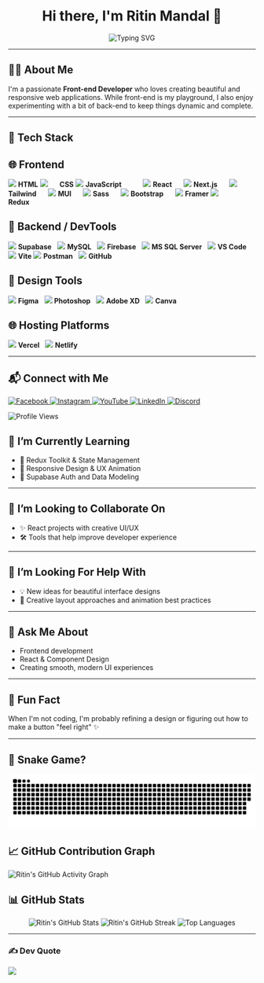 <h1 align="center">Hi there, I'm Ritin Mandal 👋</h1>

<p align="center">
  <img src="https://readme-typing-svg.herokuapp.com?font=Fira+Code&weight=600&size=22&pause=1000&color=F46A6A&center=true&vCenter=true&width=435&lines=FrontEnd+Developer+%7C+Web+Designer;Tech+and+AI+Enthusiast" alt="Typing SVG" />
</p>

---

## 👨‍💻 About Me

I'm a passionate **Front-end Developer** who loves creating beautiful and responsive web applications. While front-end is my playground, I also enjoy experimenting with a bit of back-end to keep things dynamic and complete.

---

## 🧰 Tech Stack


## 🌐 Frontend

<p align="left">
  <img src="https://skillicons.dev/icons?i=html" height="40" />
  <span style="margin-righ: 20px;"><b>HTML</b></span>

  <img src="https://skillicons.dev/icons?i=css" height="40" />
  <span style="margin-left: 20px;"><b>CSS</b></span>

  <img src="https://skillicons.dev/icons?i=js" height="40" />
  <span style="margin-right: 40px;"><b>JavaScript</b></span>

  <img src="https://skillicons.dev/icons?i=react" height="40" />
  <span style="margin-right: 20px;"><b>React</b></span>

  <img src="https://skillicons.dev/icons?i=nextjs" height="40" />
  <span style="margin-right: 20px;"><b>Next.js</b></span>

  <img src="https://skillicons.dev/icons?i=tailwind" height="40" />
  <span style="margin-right: 20px;"><b>Tailwind</b></span>

  <img src="https://skillicons.dev/icons?i=mui" height="40" />
  <span style="margin-right: 20px;"><b>MUI</b></span>
<img src="https://skillicons.dev/icons?i=sass" height="40" />
  <span style="margin-right: 20px;"><b>Sass</b></span>
  <img src="https://skillicons.dev/icons?i=bootstrap" height="40" />
  <span style="margin-right: 20px;"><b>Bootstrap</b></span>
  <img src="https://cdn.worldvectorlogo.com/logos/framer-motion.svg" height="40" />
  <b>Framer</b>
  <img src="https://skillicons.dev/icons?i=redux" height="40" />
  <span style="margin-right: 50px;"><b>Redux</b></span>

</p>

## 🔧 Backend / DevTools
<p align="left">
  <img src="https://cdn.jsdelivr.net/gh/devicons/devicon/icons/supabase/supabase-original.svg" height="40" />
  <b>Supabase</b>&nbsp;&nbsp;
  <img src="https://skillicons.dev/icons?i=mysql" height="40" />
  <b>MySQL</b>&nbsp;&nbsp;
  <img src="https://skillicons.dev/icons?i=firebase" height="40" />
  <b>Firebase</b>&nbsp;&nbsp;
 <img src="https://cdn.jsdelivr.net/gh/devicons/devicon/icons/microsoftsqlserver/microsoftsqlserver-plain.svg" height="40" />
  <b>MS SQL Server</b>&nbsp;&nbsp;
  <img src="https://cdn.jsdelivr.net/gh/devicons/devicon/icons/vscode/vscode-original.svg" height="40" />
  <b>VS Code</b>
  <img src="https://skillicons.dev/icons?i=vite" height="40" />
  <b>Vite</b>
  <img src="https://skillicons.dev/icons?i=postman" height="40" />
  <b>Postman</b>&nbsp;&nbsp;
  <img src="https://skillicons.dev/icons?i=github" height="40" />
  <b>GitHub</b>&nbsp;&nbsp;
</p>





## 🎨 Design Tools
<p align="left">
  <img src="https://skillicons.dev/icons?i=figma" height="40" />
  <b>Figma</b>&nbsp;&nbsp;

  <img src="https://skillicons.dev/icons?i=photoshop" height="40" />
  <b>Photoshop</b>&nbsp;&nbsp;
  
  <img src="https://skillicons.dev/icons?i=xd" height="40" />
  <b>Adobe XD</b>&nbsp;&nbsp;
  <img src="https://cdn.jsdelivr.net/gh/devicons/devicon/icons/canva/canva-original.svg" height="40" />
  <b>Canva</b>
</p>

## 🌐 Hosting Platforms
<p align="left">
  <img src="https://skillicons.dev/icons?i=vercel" height="40" /> 
  <b>Vercel</b>&nbsp;&nbsp;
  <img src="https://skillicons.dev/icons?i=netlify" height="40" />
  <b>Netlify</b>&nbsp;&nbsp;
</p>

---
## 📬 Connect with Me

<p align="left">
  <a href="https://facebook.com/ritin.mandal.143" target="_blank">
    <img src="https://img.shields.io/badge/Facebook-1877F2?style=for-the-badge&logo=facebook&logoColor=white" alt="Facebook"/>
  </a>
  <a href="https://instagram.com/its_urr_rits" target="_blank">
    <img src="https://img.shields.io/badge/Instagram-E4405F?style=for-the-badge&logo=instagram&logoColor=white" alt="Instagram"/>
  </a>
  <a href="https://youtube.com/@Infernogaming26" target="_blank">
    <img src="https://img.shields.io/badge/YouTube-FF0000?style=for-the-badge&logo=youtube&logoColor=white" alt="YouTube"/>
  </a>
  <a href="https://linkedin.com/in/ritin-mandal" target="_blank">
    <img src="https://img.shields.io/badge/LinkedIn-0A66C2?style=for-the-badge&logo=linkedin&logoColor=white" alt="LinkedIn"/>
  </a>
  <a href="https://discord.com/users/inferno_73569" target="_blank">
    <img src="https://img.shields.io/badge/Discord-5865F2?style=for-the-badge&logo=discord&logoColor=white" alt="Discord"/>
  </a>
</p>

<p align="left">
  <img src="https://komarev.com/ghpvc/?username=ritinmandal&label=Profile%20Views&color=ff0000&style=for-the-badge" alt="Profile Views" />
</p>


## 🌱 I’m Currently Learning

- 🔁 Redux Toolkit & State Management
- 📱 Responsive Design & UX Animation
- 🔐 Supabase Auth and Data Modeling

---

## 🤝 I’m Looking to Collaborate On

- ✨ React projects with creative UI/UX
- 🛠️ Tools that help improve developer experience

---

## 🧠 I’m Looking For Help With

- 💡 New ideas for beautiful interface designs
- 🎨 Creative layout approaches and animation best practices

---

## 💬 Ask Me About

- Frontend development
- React & Component Design
- Creating smooth, modern UI experiences

---

## 🎉 Fun Fact

When I'm not coding, I'm probably refining a design or figuring out how to make a button "feel right" ✨

---

## 🐍 Snake Game?

<div align="center">
  <img src="https://github.com/ritinmandal/ritinmandal/blob/output/github-snake-dark.svg" alt="snake gif" />
</div>



  


## 📈 GitHub Contribution Graph

![Ritin's GitHub Activity Graph](https://github-readme-activity-graph.vercel.app/graph?username=ritinmandal&theme=react-dark&hide_border=true&area=true)



## 📊 GitHub Stats
<p align="center">
  <img src="https://github-readme-stats.vercel.app/api?username=ritinmandal&theme=radical&hide_border=true&include_all_commits=false&count_private=true" alt="Ritin's GitHub Stats" height="150"/>
  <img src="https://nirzak-streak-stats.vercel.app/?user=ritinmandal&theme=radical&hide_border=true" alt="Ritin's GitHub Streak" height="150"/>
  <img src="https://github-readme-stats.vercel.app/api/top-langs/?username=ritinmandal&theme=radical&hide_border=true&include_all_commits=false&count_private=true&layout=compact" alt="Top Languages" height="150"/>
</p>




---
### ✍️ Dev Quote
![](https://quotes-github-readme.vercel.app/api?type=horizontal&theme=radical)






